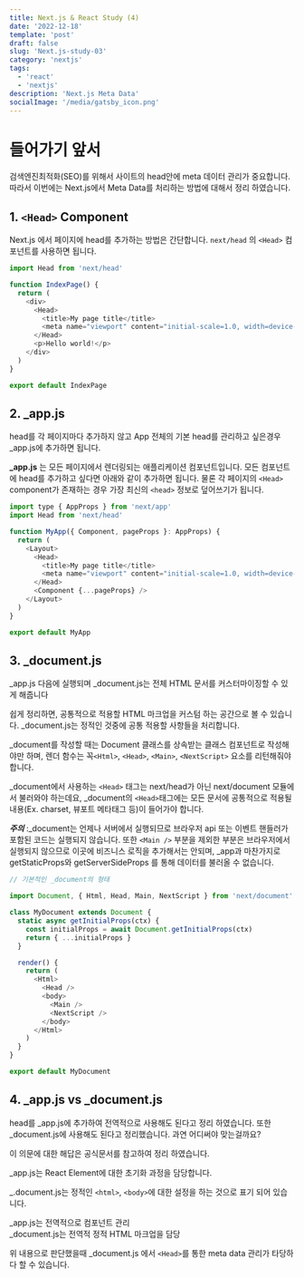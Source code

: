 ```yaml
---
title: Next.js & React Study (4)
date: '2022-12-18'
template: 'post'
draft: false
slug: 'Next.js-study-03'
category: 'nextjs'
tags:
  - 'react'
  - 'nextjs'
description: 'Next.js Meta Data'
socialImage: '/media/gatsby_icon.png'
---
```


# 들어가기 앞서

검색엔진최적화(SEO)를 위해서 사이트의 head안에 meta 데이터 관리가 중요합니다. 따라서 이번에는
Next.js에서 Meta Data를 처리하는 방법에 대해서 정리 하였습니다.

## 1. `<Head>` Component

Next.js 에서 페이지에 head를 추가하는 방법은 간단합니다. `next/head` 의 `<Head>` 컴포넌트를 사용하면 됩니다.

```javascript
import Head from 'next/head'

function IndexPage() {
  return (
    <div>
      <Head>
        <title>My page title</title>
        <meta name="viewport" content="initial-scale=1.0, width=device-width" />
      </Head>
      <p>Hello world!</p>
    </div>
  )
}

export default IndexPage
```

## 2. \_app.js

head를 각 페이지마다 추가하지 않고 App 전체의 기본 head를 관리하고 싶은경우 \_app.js에 추가하면 됩니다.

**\_app.js** 는 모든 페이지에서 렌더링되는 애플리케이션 컴포넌트입니다. 모든 컴포넌트에 head를 추가하고 싶다면 아래와 같이 추가하면 됩니다.
물론 각 페이지의 `<Head>` component가 존재하는 경우 가장 최신의 `<head>` 정보로 덮어쓰기가 됩니다.

```javascript
import type { AppProps } from 'next/app'
import Head from 'next/head'

function MyApp({ Component, pageProps }: AppProps) {
  return (
    <Layout>
      <Head>
        <title>My page title</title>
        <meta name="viewport" content="initial-scale=1.0, width=device-width" />
      </Head>
      <Component {...pageProps} />
    </Layout>
  )
}

export default MyApp
```

## 3. \_document.js

\_app.js 다음에 실행되며 \_document.js는 전체 HTML 문서를 커스터마이징할 수 있게 해줍니다

쉽게 정리하면, 공통적으로 적용할 HTML 마크업을 커스텀 하는 공간으로 볼 수 있습니다.
\_document.js는 정적인 것중에 공통 적용할 사항들을 처리합니다.

\_document를 작성할 때는 Document 클래스를 상속받는 클래스 컴포넌트로 작성해야만 하며, 렌더 함수는 꼭`<Html>`, `<Head>`, `<Main>`, `<NextScript>` 요소를 리턴해줘야 합니다.

\_document에서 사용하는 `<Head>` 태그는 next/head가 아닌 next/document 모듈에서 불러와야 하는데요, \_document의 `<Head>`태그에는 모든 문서에 공통적으로 적용될 내용(Ex. charset, 뷰포트 메타태그 등)이 들어가야 합니다.

**_주의_** :\_document는 언제나 서버에서 실행되므로 브라우저 api 또는 이벤트 핸들러가 포함된 코드는 실행되지 않습니다. 또한 `<Main />` 부분을 제외한 부분은 브라우저에서 실행되지 않으므로 이곳에 비즈니스 로직을 추가해서는 안되며, \_app과 마찬가지로 getStaticProps와 getServerSideProps 를 통해 데이터를 불러올 수 없습니다.

```javascript
// 기본적인 _document의 형태

import Document, { Html, Head, Main, NextScript } from 'next/document'

class MyDocument extends Document {
  static async getInitialProps(ctx) {
    const initialProps = await Document.getInitialProps(ctx)
    return { ...initialProps }
  }

  render() {
    return (
      <Html>
        <Head />
        <body>
          <Main />
          <NextScript />
        </body>
      </Html>
    )
  }
}

export default MyDocument
```

## 4. \_app.js vs \_document.js

head를 \_app.js에 추가하여 전역적으로 사용해도 된다고 정리 하였습니다. 또한 \_document.js에 사용해도 된다고 정리했습니다.
과연 어디써야 맞는걸까요?

이 의문에 대한 해답은 공식문서를 참고하여 정리 하였습니다.

\_app.js는 React Element에 대한 초기화 과정을 담당합니다.

\_.document.js는 정적인 `<html>`, `<body>`에 대한 설정을 하는 것으로 표기 되어 있습니다.

\_app.js는 전역적으로 컴포넌트 관리  
\_document.js는 전역적 정적 HTML 마크업을 담당

위 내용으로 판단했을때 \_document.js 에서 `<Head>`를 통한 meta data 관리가 타당하다 할 수 있습니다.
